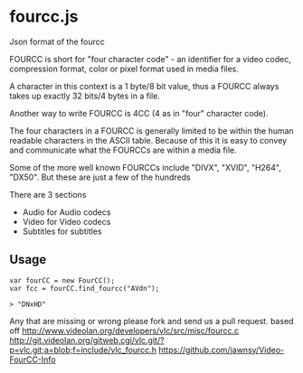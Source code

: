 fourcc.js
=========

Json format of the fourcc

FOURCC is short for "four character code" - an identifier for a video codec, compression format, color or pixel format used in media files.

A character in this context is a 1 byte/8 bit value, thus a FOURCC always takes up exactly 32 bits/4 bytes in a file.

Another way to write FOURCC is 4CC (4 as in "four" character code).

The four characters in a FOURCC is generally limited to be within the human readable characters in the ASCII table. Because of this it is easy to convey and communicate what the FOURCCs are within a media file.

Some of the more well known FOURCCs include "DIVX", "XVID", "H264", "DX50". But these are just a few of the hundreds

There are 3 sections
 * Audio for Audio codecs
 * Video for Video codecs
 * Subtitles for subtitles


Usage
-----

```
var fourCC = new FourCC();
var fcc = fourCC.find_fourcc("AVdn");

> "DNxHD"

```

Any that are missing or wrong please fork and send us a pull request.
based off http://www.videolan.org/developers/vlc/src/misc/fourcc.c
http://git.videolan.org/gitweb.cgi/vlc.git/?p=vlc.git;a=blob;f=include/vlc_fourcc.h
https://github.com/jawnsy/Video-FourCC-Info
